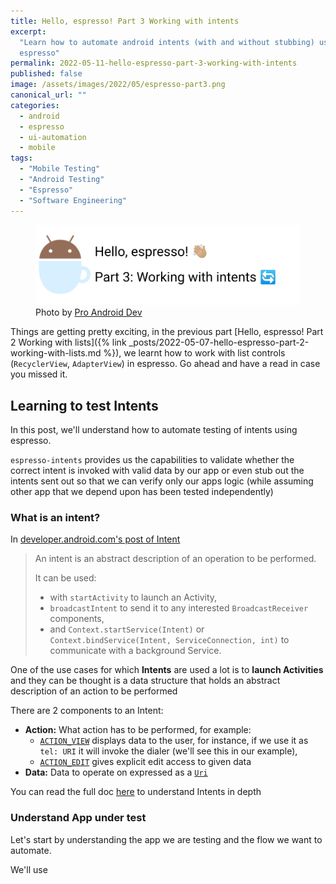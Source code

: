 ```yaml
---
title: Hello, espresso! Part 3 Working with intents
excerpt:
  "Learn how to automate android intents (with and without stubbing) using
  espresso"
permalink: 2022-05-11-hello-espresso-part-3-working-with-intents
published: false
image: /assets/images/2022/05/espresso-part3.png
canonical_url: ""
categories:
  - android
  - espresso
  - ui-automation
  - mobile
tags:
  - "Mobile Testing"
  - "Android Testing"
  - "Espresso"
  - "Software Engineering"
---
```


<figure class="image">
    <img src="assets/images/2022/05/espresso-part3.png" alt="Espresso logo and the title Hello, espresso! Part 3 Working with intents">
    <figcaption>
        Photo by <a
            href="https://www.google.com/imgres?imgurl=https%3A%2F%2Fmiro.medium.com%2Fmax%2F600%2F1*Z2iFvuo4pMsK-aYhPkiGWA.png&imgrefurl=https%3A%2F%2Fproandroiddev.com%2Ftesting-android-ui-with-pleasure-e7d795308821&tbnid=2m9PR31uA1zqGM&vet=12ahUKEwjtm9SLnMT3AhVE8IUKHREuDVUQMygAegUIARCpAQ..i&docid=cWI2R5HvetOtGM&w=600&h=692&q=espresso%20android&ved=2ahUKEwjtm9SLnMT3AhVE8IUKHREuDVUQMygAegUIARCpAQ">Pro Android Dev</a> 
    </figcaption>
</figure>

Things are getting pretty exciting, in the previous part [Hello, espresso! Part
2 Working with
lists]({% link _posts/2022-05-07-hello-espresso-part-2-working-with-lists.md %}),
we learnt how to work with list controls (`RecyclerView`, `AdapterView`) in
espresso. Go ahead and have a read in case you missed it.

## Learning to test Intents

In this post, we'll understand how to automate testing of intents using
espresso.

`espresso-intents` provides us the capabilities to validate whether the correct
intent is invoked with valid data by our app or even stub out the intents sent
out so that we can verify only our apps logic (while assuming other app that we
depend upon has been tested independently)

### What is an intent?

In
[developer.android.com's post of Intent](https://developer.android.com/reference/android/content/Intent)

> An intent is an abstract description of an operation to be performed.
>
> It can be used:
>
> - with `startActivity` to launch an Activity,
> - `broadcastIntent` to send it to any interested `BroadcastReceiver`
>   components,
> - and `Context.startService(Intent)` or
>   `Context.bindService(Intent, ServiceConnection, int)` to communicate with a
>   background Service.

One of the use cases for which **Intents** are used a lot is to **launch
Activities** and they can be thought is a data structure that holds an abstract
description of an action to be performed

There are 2 components to an Intent:

- **Action:** What action has to be performed, for example:
  - [`ACTION_VIEW`](https://developer.android.com/reference/android/content/Intent#ACTION_VIEW)
    displays data to the user, for instance, if we use it as `tel: URI` it will
    invoke the dialer (we'll see this in our example),
  - [`ACTION_EDIT`](https://developer.android.com/reference/android/content/Intent#ACTION_EDIT)
    gives explicit edit access to given data
- **Data:** Data to operate on expressed as a
  [`Uri`](https://developer.android.com/reference/android/net/Uri)

You can read the full doc
[here](https://developer.android.com/reference/android/content/Intent) to
understand Intents in depth

### Understand App under test

Let's start by understanding the app we are testing and the flow we want to
automate.

We'll use
